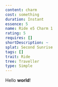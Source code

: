 ```yaml
---
content: charm
cost: something
duration: Instant
essence: 5
name: Ride e5 Charm 1
rating: 5
requires: []
shortDescription: ~
splat: Second Sunrise
tags: []
trait: Ride
tree: Traveller
type: Simple
---
```


Hello **world**!
